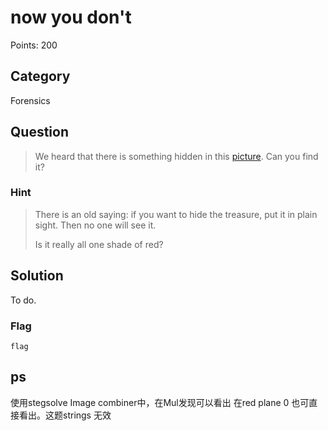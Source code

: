 # now you don't
Points: 200

## Category
Forensics

## Question
>We heard that there is something hidden in this [picture](files/nowYouDont.png). Can you find it? 

### Hint
>There is an old saying: if you want to hide the treasure, put it in plain sight. Then no one will see it.
>
>Is it really all one shade of red?

## Solution
To do.

### Flag
`flag`



## ps  
使用stegsolve Image combiner中，在Mul发现可以看出
在red plane 0 也可直接看出。这题strings 无效
